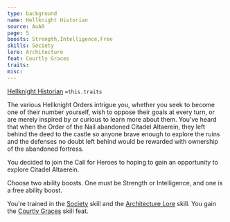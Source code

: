 ```yaml
---
type: background
name: Hellknight Historian 
source: AoA0
page: 5
boosts: Strength,Intelligence,Free
skills: Society
lore: Architecture
feat: Courtly Graces
traits: 
misc: 
---
```


[Hellknight Historian](###%20Hellknight%20Historian)
`=this.traits`


The various Hellknight Orders intrigue you, whether you seek to become one of their number yourself, wish to oppose their goals at every turn, or are merely inspired by or curious to learn more about them. You've heard that when the Order of the Nail abandoned Citadel Altaerein, they left behind the deed to the castle so anyone brave enough to explore the ruins and the defenses no doubt left behind would be rewarded with ownership of the abandoned fortress.

You decided to join the Call for Heroes to hoping to gain an opportunity to explore Citadel Altaerein.

Choose two ability boosts. One must be Strength or Intelligence, and one is a free ability boost.

You're trained in the [Society](../../../../../20-Wyrmspire/14-Dragonling-Zettel/Society.md) skill and the [Architecture Lore](Architecture%20Lore) skill. You gain the [Courtly Graces](Courtly%20Graces) skill feat.

